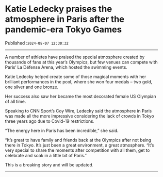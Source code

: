 # Katie Ledecky praises the atmosphere in Paris after the pandemic-era Tokyo Games

Published :`2024-08-07 12:30:32`

---

A number of athletes have praised the special atmosphere created by thousands of fans at this year’s Olympics, but few venues can compete with Paris’ La Défense Arena, which hosted the swimming events.

Katie Ledecky helped create some of those magical moments with her brilliant performances in the pool, where she won four medals – two gold, one silver and one bronze.

Her success also saw her became the most decorated female US Olympian of all time.

Speaking to CNN Sport’s Coy Wire, Ledecky said the atmosphere in Paris was made all the more impressive considering the lack of crowds in Tokyo three years ago due to Covid-19 restrictions.

“The energy here in Paris has been incredible,” she said.

“It’s great to have family and friends back at the Olympics after not being there in Tokyo. It’s just been a great environment, a great atmosphere. “It’s very special to share the moments after competition with all them, get to celebrate and soak in a little bit of Paris.”

This is a breaking story and will be updated.

---

